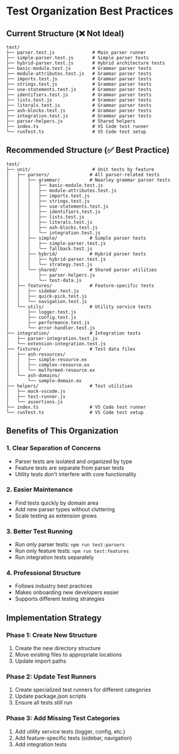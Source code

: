 # Test Organization Best Practices

## Current Structure (❌ Not Ideal)

```
test/
├── parser.test.js              # Main parser runner
├── simple-parser.test.js       # Simple parser tests
├── hybrid-parser.test.js       # Hybrid architecture tests
├── basic-module.test.js        # Grammar parser tests
├── module-attributes.test.js   # Grammar parser tests
├── imports.test.js             # Grammar parser tests
├── strings.test.js             # Grammar parser tests
├── use-statements.test.js      # Grammar parser tests
├── identifiers.test.js         # Grammar parser tests
├── lists.test.js               # Grammar parser tests
├── literals.test.js            # Grammar parser tests
├── ash-blocks.test.js          # Grammar parser tests
├── integration.test.js         # Grammar parser tests
├── parser-helpers.js           # Shared helpers
├── index.ts                    # VS Code test runner
└── runTest.ts                  # VS Code test setup
```

## Recommended Structure (✅ Best Practice)

```
test/
├── unit/                       # Unit tests by feature
│   ├── parsers/               # All parser-related tests
│   │   ├── grammar/           # Nearley grammar parser tests
│   │   │   ├── basic-module.test.js
│   │   │   ├── module-attributes.test.js
│   │   │   ├── imports.test.js
│   │   │   ├── strings.test.js
│   │   │   ├── use-statements.test.js
│   │   │   ├── identifiers.test.js
│   │   │   ├── lists.test.js
│   │   │   ├── literals.test.js
│   │   │   ├── ash-blocks.test.js
│   │   │   └── integration.test.js
│   │   ├── simple/            # Simple parser tests
│   │   │   ├── simple-parser.test.js
│   │   │   └── fallback.test.js
│   │   ├── hybrid/            # Hybrid parser tests
│   │   │   ├── hybrid-parser.test.js
│   │   │   └── strategy.test.js
│   │   └── shared/            # Shared parser utilities
│   │       ├── parser-helpers.js
│   │       └── test-data.js
│   ├── features/              # Feature-specific tests
│   │   ├── sidebar.test.js
│   │   ├── quick-pick.test.js
│   │   └── navigation.test.js
│   └── utils/                 # Utility service tests
│       ├── logger.test.js
│       ├── config.test.js
│       ├── performance.test.js
│       └── error-handler.test.js
├── integration/               # Integration tests
│   ├── parser-integration.test.js
│   └── extension-integration.test.js
├── fixtures/                  # Test data files
│   ├── ash-resources/
│   │   ├── simple-resource.ex
│   │   ├── complex-resource.ex
│   │   └── malformed-resource.ex
│   └── ash-domains/
│       └── sample-domain.ex
├── helpers/                   # Test utilities
│   ├── mock-vscode.js
│   ├── test-runner.js
│   └── assertions.js
├── index.ts                   # VS Code test runner
└── runTest.ts                 # VS Code test setup
```

## Benefits of This Organization

### 1. **Clear Separation of Concerns**

- Parser tests are isolated and organized by type
- Feature tests are separate from parser tests
- Utility tests don't interfere with core functionality

### 2. **Easier Maintenance**

- Find tests quickly by domain area
- Add new parser types without cluttering
- Scale testing as extension grows

### 3. **Better Test Running**

- Run only parser tests: `npm run test:parsers`
- Run only feature tests: `npm run test:features`
- Run integration tests separately

### 4. **Professional Structure**

- Follows industry best practices
- Makes onboarding new developers easier
- Supports different testing strategies

## Implementation Strategy

### Phase 1: Create New Structure

1. Create the new directory structure
2. Move existing files to appropriate locations
3. Update import paths

### Phase 2: Update Test Runners

1. Create specialized test runners for different categories
2. Update package.json scripts
3. Ensure all tests still run

### Phase 3: Add Missing Test Categories

1. Add utility service tests (logger, config, etc.)
2. Add feature-specific tests (sidebar, navigation)
3. Add integration tests
